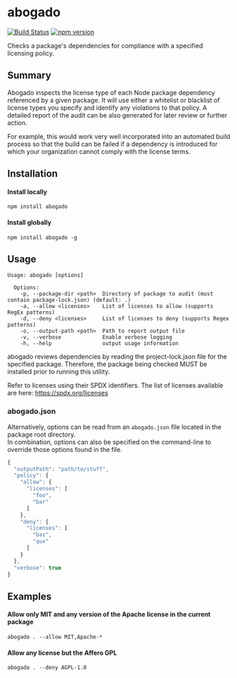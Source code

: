# abogado

[![Build Status](https://travis-ci.org/gdereese/abogado.svg?branch=master)](https://travis-ci.org/gdereese/abogado)
[![npm version](https://badge.fury.io/js/abogado.svg)](https://badge.fury.io/js/abogado)

Checks a package's dependencies for compliance with a specified licensing policy.

## Summary

Abogado inspects the license type of each Node package dependency referenced by a given package. It will use either a whitelist or blacklist of license types you specify and identify any violations to that policy. A detailed report of the audit can be also generated for later review or further action.

For example, this would work very well incorporated into an automated build process so that the build can be failed if a dependency is introduced for which your organization cannot comply with the license terms.

## Installation

#### Install locally

```
npm install abogado
```

#### Install globally

```
npm install abogado -g
```

## Usage

```
Usage: abogado [options]

  Options:
    -p, --package-dir <path>  Directory of package to audit (must contain package-lock.json) (default: .)
    -a, --allow <licenses>    List of licenses to allow (supports RegEx patterns)
    -d, --deny <licenses>     List of licenses to deny (supports Regex patterns)
    -o, --output-path <path>  Path to report output file
    -v, --verbose             Enable verbose logging
    -h, --help                output usage information
```

abogado reviews dependencies by reading the project-lock.json file for the specified package. Therefore, the package being checked
MUST be installed prior to running this utility.

Refer to licenses using their SPDX identifiers. The list of licenses available are here:
https://spdx.org/licenses

### abogado.json

Alternatively, options can be read from an `abogado.json` file located in the package root directory.  
In combination, options can also be specified on the command-line to override those options found in the file.

```javascript
{
  "outputPath": "path/to/stuff",
  "policy": {
    "allow": {
      "licenses": [
        "foo",
        "bar"
      ]
    },
    "deny": {
      "licenses": [
        "baz",
        "qux"
      ]
    }
  },
  "verbose": true
}
```

## Examples

#### Allow only MIT and any version of the Apache license in the current package

```
abogado . --allow MIT,Apache-*
```

#### Allow any license but the Affero GPL

```
abogado . --deny AGPL-1.0
```
